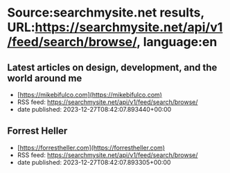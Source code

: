 # Source:searchmysite.net results, URL:https://searchmysite.net/api/v1/feed/search/browse/, language:en

## Latest articles on design, development, and the world around me
 - [https://mikebifulco.com](https://mikebifulco.com)
 - RSS feed: https://searchmysite.net/api/v1/feed/search/browse/
 - date published: 2023-12-27T08:42:07.893440+00:00



## Forrest Heller
 - [https://forrestheller.com](https://forrestheller.com)
 - RSS feed: https://searchmysite.net/api/v1/feed/search/browse/
 - date published: 2023-12-27T08:42:07.893305+00:00



